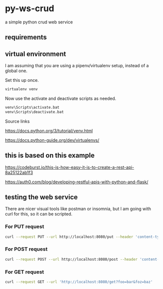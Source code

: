 # py-ws-crud

a simple python crud web service

## requirements

## virtual environment

I am assuming that you are using a pipenv/virtualenv  setup, instead of a global one.

Set this up once.

```bash
virtualenv venv
```

Now use the activate and deactivate scripts as needed.

```bash
venv\Scripts\activate.bat
venv\Scripts\deactivate.bat
```

Source links

<https://docs.python.org/3/tutorial/venv.html>

<https://docs.python-guide.org/dev/virtualenvs/>

## this is based on this example

<https://codeburst.io/this-is-how-easy-it-is-to-create-a-rest-api-8a25122ab1f3>

<https://auth0.com/blog/developing-restful-apis-with-python-and-flask/>

## testing the web service

There are nicer visual tools like postman or insomnia, but I am going with 
curl for this, so it can be scripted.

### For PUT request

```bash
curl --request PUT --url http://localhost:8080/put --header 'content-type: application/x-www-form-urlencoded' --data 'bar=baz&foo=foo1'
```

### For POST request

```bash
curl --request POST --url http://localhost:8080/post --header 'content-type: application/x-www-form-urlencoded' --data 'bar=baz&foo=foo1'
```

### For GET request

```bash
curl --request GET --url 'http://localhost:8080/get?foo=bar&foz=baz'
```
